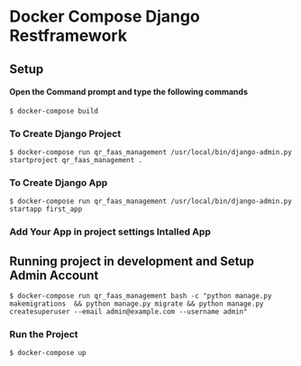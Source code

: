 # Docker Compose Django Restframework

## Setup

#### Open the Command prompt and type the following commands

    $ docker-compose build 

### To Create Django Project

    $ docker-compose run qr_faas_management /usr/local/bin/django-admin.py startproject qr_faas_management .

### To Create Django App

    $ docker-compose run qr_faas_management /usr/local/bin/django-admin.py startapp first_app

### Add Your App in project settings Intalled App

## Running project in development and Setup Admin Account

    $ docker-compose run qr_faas_management bash -c "python manage.py makemigrations  && python manage.py migrate && python manage.py createsuperuser --email admin@example.com --username admin"

### Run the Project

    $ docker-compose up